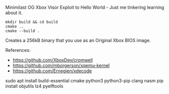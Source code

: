 Minimilast OG Xbox Visor Exploit to Hello World - Just me tinkering learning about it.

```
mkdir build && cd build
cmake ..
cmake --build .
```

Creates a 256kB binary that you use as an Original Xbox BIOS image.

References:
* https://github.com/XboxDev/cromwell
* https://github.com/mborgerson/xqemu-kernel
* https://github.com/Ernegien/xdecode

sudo apt install build-essential cmake python3 python3-pip clang nasm
pip install objutils lz4 pyelftools